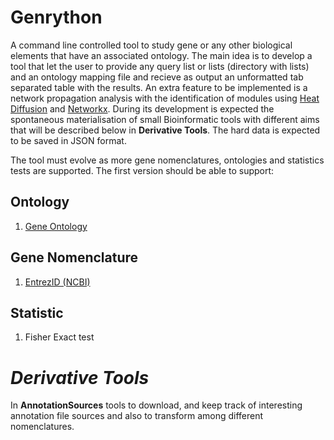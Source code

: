 # Genrython

A command line controlled tool to study gene or any other biological elements that have an associated ontology. 
The main idea is to develop a tool that let the user to provide any query list or lists (directory with lists) and an ontology mapping file and recieve as output an unformatted tab separated table with the results. An extra feature to be implemented is a network propagation analysis with the identification of modules using [Heat Diffusion](https://github.com/idekerlab/heat-diffusion) and [Networkx](https://networkx.github.io/).
During its development is expected the spontaneous materialisation of small Bioinformatic tools with different aims that will be described below in **Derivative Tools**. The hard data is expected to be saved in JSON format.

The tool must evolve as more gene nomenclatures, ontologies and statistics tests are supported. 
The first version should be able to support:

## Ontology
1. [Gene Ontology](http://www.geneontology.org/)

## Gene Nomenclature
1. [EntrezID (NCBI)](https://www.ncbi.nlm.nih.gov/gene/1)

## Statistic
1. Fisher Exact test

# *Derivative Tools*
In **AnnotationSources** tools to download, and keep track of interesting annotation file sources and also to transform among different nomenclatures.
